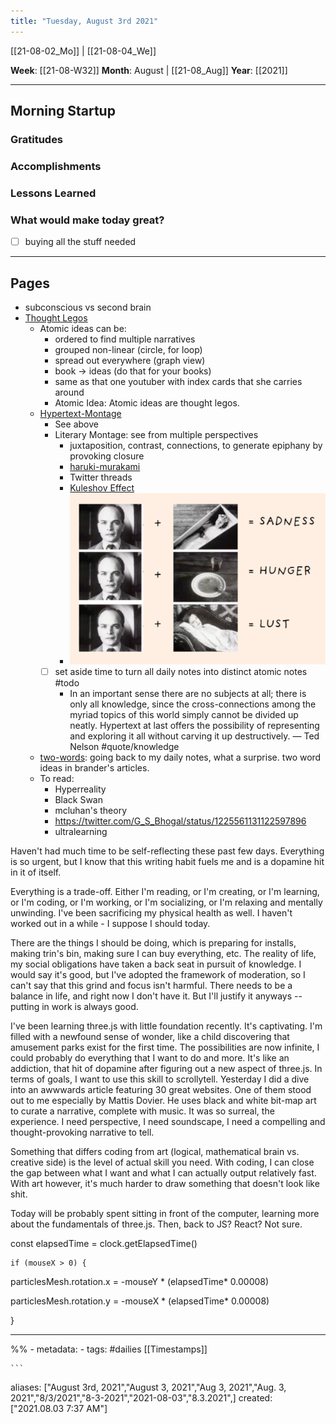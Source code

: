 ```yaml
---
title: "Tuesday, August 3rd 2021"
---
```

[[21-08-02_Mo]] | [[21-08-04_We]] 

**Week**: [[21-08-W32]]
**Month**: August | [[21-08_Aug]]
**Year**: [[2021]]

----
## Morning Startup

### Gratitudes

### Accomplishments

### Lessons Learned

### What would make today great?
- [ ]  buying all the stuff needed

----
## Pages
- subconscious vs second brain
- [Thought Legos](https://subconscious.substack.com/p/thought-legos)
	- Atomic ideas can be:
		- ordered to find multiple narratives
		- grouped non-linear (circle, for loop)
		- spread out everywhere (graph view)
		- book -> ideas (do that for your books)
		- same as that one youtuber with index cards that she carries around
		- Atomic Idea: Atomic ideas are thought legos.
	- [Hypertext-Montage](https://subconscious.substack.com/p/hypertext-montage)
		- See above
		- Literary Montage: see from multiple perspectives
			- juxtaposition, contrast, connections, to generate epiphany by provoking closure
			- [haruki-murakami](haruki-murakami.md)
			- Twitter threads
			- [Kuleshov Effect](kuleshov-effect.md)
			- ![](Pasted%20image%2020210803074704.png)
		- [ ] set aside time to turn all daily notes into distinct atomic notes #todo
			- In an important sense there are no subjects at all; there is only all knowledge, since the cross-connections among the myriad topics of this world simply cannot be divided up neatly. Hypertext at last offers the possibility of representing and exploring it all without carving it up destructively. — Ted Nelson #quote/knowledge
	- [two-words](two-words.md): going back to my daily notes, what a surprise. two word ideas in brander's articles. 
	- To read:
		- Hyperreality
		- Black Swan
		- mcluhan's theory
		- https://twitter.com/G_S_Bhogal/status/1225561131122597896
		- ultralearning


Haven't had much time to be self-reflecting these past few days. Everything is so urgent, but I know that this writing habit fuels me and is a dopamine hit in it of itself. 

Everything is a trade-off. Either I'm reading, or I'm creating, or I'm learning, or I'm coding, or I'm working, or I'm socializing, or I'm relaxing and mentally unwinding. I've been sacrificing my physical health as well. I haven't worked out in a while - I suppose I should today.

There are the things I should be doing, which is preparing for installs, making trin's bin, making sure I can buy everything, etc. The reality of life, my social obligations have taken a back seat in pursuit of knowledge. I would say it's good, but I've adopted the framework of moderation, so I can't say that this grind and focus isn't harmful. There needs to be a balance in life, and right now I don't have it. But I'll justify it anyways -- putting in work is always good. 

I've been learning three.js with little foundation recently. It's captivating. I'm filled with a newfound sense of wonder, like a child discovering that amusement parks exist for the first time. The possibilities are now infinite, I could probably do everything that I want to do and more. It's like an addiction, that hit of dopamine after figuring out a new aspect of three.js. In terms of goals, I want to use this skill to scrollytell. Yesterday I did a dive into an awwwards article featuring 30 great websites. One of them stood out to me especially by Mattis Dovier. He uses black and white bit-map art to curate a narrative, complete with music. It was so surreal, the experience. I need perspective, I need soundscape, I need a compelling and thought-provoking narrative to tell. 

Something that differs coding from art (logical, mathematical brain vs. creative side) is the level of actual skill you need. With coding, I can close the gap between what I want and what I can actually output relatively fast. With art however, it's much harder to draw something that doesn't look like shit.

Today will be probably spent sitting in front of the computer, learning more about the fundamentals of three.js. Then, back to JS? React? Not sure. 

const elapsedTime = clock.getElapsedTime()

	if (mouseX > 0) {

particlesMesh.rotation.x = -mouseY * (elapsedTime* 0.00008)

particlesMesh.rotation.y = -mouseX * (elapsedTime* 0.00008)

}

----
%% - metadata:
	- tags: #dailies [[Timestamps]] 


	```
aliases: ["August 3rd, 2021","August 3, 2021","Aug 3, 2021","Aug. 3, 2021","8/3/2021","8-3-2021","2021-08-03","8.3.2021",]
created: ["2021.08.03 7:37 AM"]
```